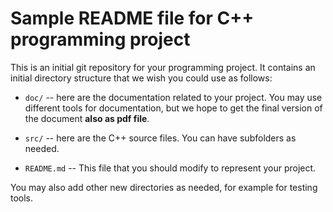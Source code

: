 # Sample README file for C++ programming project

This is an initial git repository for your programming project.
It contains an initial directory structure that we wish you could
use as follows:

  * `doc/` -- here are the documentation related to your project.
    You may use different tools for documentation, but we hope to
    get the final version of the document **also as pdf file**.

  * `src/` -- here are the C++ source files. You can have subfolders as needed.

  * `README.md` -- This file that you should modify to represent
    your project.

You may also add other new directories as needed, for example
for testing tools.
